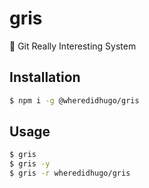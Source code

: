 # gris

🌿 Git Really Interesting System

## Installation

```bash
$ npm i -g @wheredidhugo/gris
```

## Usage

```bash
$ gris
$ gris -y
$ gris -r wheredidhugo/gris
```

